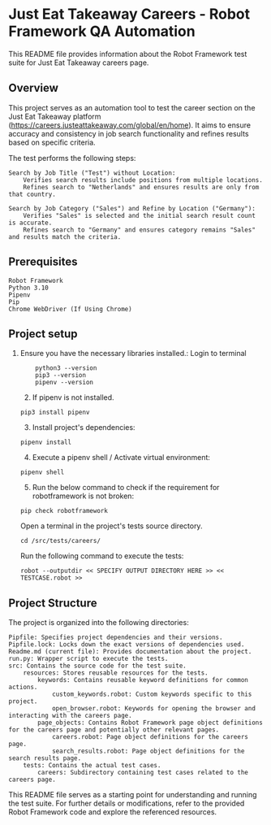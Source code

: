 # Just Eat Takeaway Careers - Robot Framework QA Automation

This README file provides information about the Robot Framework test suite for Just Eat Takeaway careers page.
## Overview

This project serves as an automation tool to test the career section on the Just Eat Takeaway platform (https://careers.justeattakeaway.com/global/en/home). It aims to ensure accuracy and consistency in job search functionality and refines results based on specific criteria.


The test performs the following steps:

    Search by Job Title ("Test") without Location:
        Verifies search results include positions from multiple locations.
        Refines search to "Netherlands" and ensures results are only from that country.

    Search by Job Category ("Sales") and Refine by Location ("Germany"):
        Verifies "Sales" is selected and the initial search result count is accurate.
        Refines search to "Germany" and ensures category remains "Sales" and results match the criteria.

## Prerequisites

    Robot Framework
    Python 3.10 
    Pipenv 
    Pip
    Chrome WebDriver (If Using Chrome)

## Project setup
    
1. Ensure you have the necessary libraries installed.: 
	Login to terminal
    ```
        python3 --version
        pip3 --version
        pipenv --version
    ```
    
    2. If pipenv is not installed.
    
    ```
    pip3 install pipenv 
    ```
    
    3. Install project's dependencies:
    ```
    pipenv install
    ```
    4. Execute a pipenv shell / Activate virtual environment:
    ```
    pipenv shell
    ```
    5. Run the below command to check if the requirement for robotframework is not broken:
    ```
    pip check robotframework
    ```

    Open a terminal in the project's tests source directory. 
    ```
    cd /src/tests/careers/
    ```

    Run the following command to execute the tests:
    ```
   robot --outputdir << SPECIFY OUTPUT DIRECTORY HERE >> << TESTCASE.robot >>
    ```


## Project Structure

The project is organized into the following directories:

    Pipfile: Specifies project dependencies and their versions.
    Pipfile.lock: Locks down the exact versions of dependencies used.
    Readme.md (current file): Provides documentation about the project.
    run.py: Wrapper script to execute the tests.
    src: Contains the source code for the test suite.
        resources: Stores reusable resources for the tests.
            keywords: Contains reusable keyword definitions for common actions.
                custom_keywords.robot: Custom keywords specific to this project.
                open_browser.robot: Keywords for opening the browser and interacting with the careers page.
            page_objects: Contains Robot Framework page object definitions for the careers page and potentially other relevant pages.
                careers.robot: Page object definitions for the careers page.
                search_results.robot: Page object definitions for the search results page.
        tests: Contains the actual test cases.
            careers: Subdirectory containing test cases related to the careers page.

This README file serves as a starting point for understanding and running the test suite. For further details or modifications, refer to the provided Robot Framework code and explore the referenced resources.
